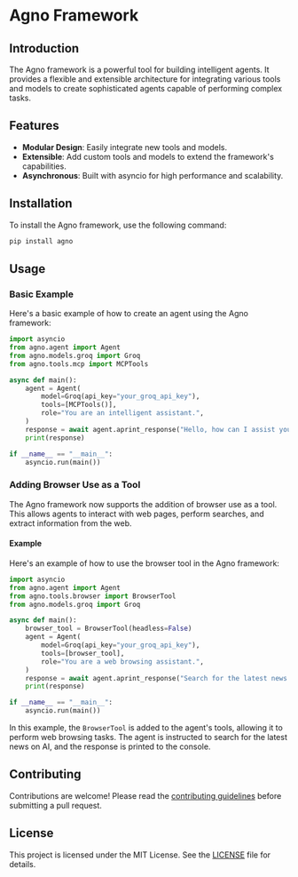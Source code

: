 # Agno Framework

## Introduction

The Agno framework is a powerful tool for building intelligent agents. It provides a flexible and extensible architecture for integrating various tools and models to create sophisticated agents capable of performing complex tasks.

## Features

- **Modular Design**: Easily integrate new tools and models.
- **Extensible**: Add custom tools and models to extend the framework's capabilities.
- **Asynchronous**: Built with asyncio for high performance and scalability.

## Installation

To install the Agno framework, use the following command:

```bash
pip install agno
```

## Usage

### Basic Example

Here's a basic example of how to create an agent using the Agno framework:

```python
import asyncio
from agno.agent import Agent
from agno.models.groq import Groq
from agno.tools.mcp import MCPTools

async def main():
    agent = Agent(
        model=Groq(api_key="your_groq_api_key"),
        tools=[MCPTools()],
        role="You are an intelligent assistant.",
    )
    response = await agent.aprint_response("Hello, how can I assist you today?")
    print(response)

if __name__ == "__main__":
    asyncio.run(main())
```

### Adding Browser Use as a Tool

The Agno framework now supports the addition of browser use as a tool. This allows agents to interact with web pages, perform searches, and extract information from the web.

#### Example

Here's an example of how to use the browser tool in the Agno framework:

```python
import asyncio
from agno.agent import Agent
from agno.tools.browser import BrowserTool
from agno.models.groq import Groq

async def main():
    browser_tool = BrowserTool(headless=False)
    agent = Agent(
        model=Groq(api_key="your_groq_api_key"),
        tools=[browser_tool],
        role="You are a web browsing assistant.",
    )
    response = await agent.aprint_response("Search for the latest news on AI.")
    print(response)

if __name__ == "__main__":
    asyncio.run(main())
```

In this example, the `BrowserTool` is added to the agent's tools, allowing it to perform web browsing tasks. The agent is instructed to search for the latest news on AI, and the response is printed to the console.

## Contributing

Contributions are welcome! Please read the [contributing guidelines](CONTRIBUTING.md) before submitting a pull request.

## License

This project is licensed under the MIT License. See the [LICENSE](LICENSE) file for details.
